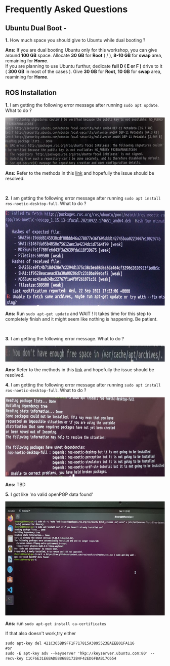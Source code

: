 # Frequently Asked Questions

## Ubuntu Dual Boot -
**1.**  How much space you should give to Ubuntu while dual booting ? 

**Ans:** If you are dual booting Ubuntu only for this workshop, you can give around **100 GB** space. Allocate **30 GB** for **Root** ( / ), **8-10 GB** for **swap** area, remaining for **Home**. <br />
If you are planning to use Ubuntu furthur, dedicate **full D ( E or F )** drive to it ( **300 GB** in most of the cases ). Give **30 GB** for **Root**, **10 GB** for **swap** area, reamining for **Home**.

## ROS Installation

**1.**  I am getting the following error message after running ```sudo apt update```. What to do ?

<img src="W0_Images/PubKey.jpeg" width=700 height=150>

**Ans:**  Refer to the methods in this [link](https://answers.ros.org/question/325039/apt-update-fails-cannot-install-pkgs-key-not-working/) and hopefully the issue should be resolved.

<br/>

**2.**  I am getting the following error message after running ```sudo apt install ros-noetic-desktop-full```. What to do ?

<img src="W0_Images/apt_get_update.jpeg" width=700 height=300>

**Ans:**  Run ```sudo apt-get update``` and WAIT ! It takes time for this step to completely finish and it might seem like nothing is happening. Be patient.

<br/>

**3.** I am getting the following error message. What to do ?

<img src="W0_Images/Free_space.jpeg" width=800 height=50>

**Ans:** Refer to the methods in this [link](https://askubuntu.com/questions/178909/not-enough-space-in-var-cache-apt-archives) and hopefully the issue should be resolved.

**4.** I am getting the following error message after running ```sudo apt install ros-noetic-desktop-full```. What to do ?

<img src="W0_Images/Broken_package.jpeg" width=700 height=250>

**Ans:** TBD

**5.** I got like 'no valid openPGP data found'

<img src="W0_Images/pgp.jpeg" width=640 height=360>

**Ans:** run ```sudo apt-get install ca-certificates```

If that also doesn't work,try either

```
sudo apt-key del 421C365BD9FF1F717815A3895523BAEEB01FA116
#or
sudo -E apt-key adv --keyserver 'hkp://keyserver.ubuntu.com:80' --recv-key C1CF6E31E6BADE8868B172B4F42ED6FBAB17C654
```
